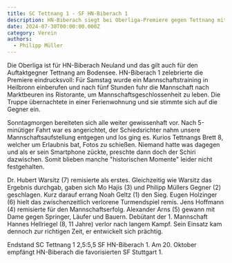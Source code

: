 ```yaml
---
title: SC Tettnang 1 - SF HN-Biberach 1
description: HN-Biberach siegt bei Oberliga-Premiere gegen Tettnang mit 5,5:2,5. Mannschaftsgeist und starke Einzelleistungen sichern den Erfolg.
date: 2024-07-30T00:00:00.000Z
category: Verein
authors:
  - Philipp Müller
---
```


Die Oberliga ist für HN-Biberach Neuland und das gilt auch für den Auftaktgegner Tettnang am Bodensee. HN-Biberach 1 zelebrierte die Premiere eindrucksvoll: Für Samstag wurde ein Mannschaftstraining in Heilbronn einberufen und nach fünf Stunden fuhr die Mannschaft nach Marktbeuren ins Ristorante, um Mannschaftsgeschlossenheit zu leben. Die Truppe übernachtete in einer Ferienwohnung und sie stimmte sich auf die Gegner ein.

Sonntagmorgen bereiteten sich alle weiter gewissenhaft vor. Nach 5-minütiger Fahrt war es angerichtet, der Schiedsrichter nahm unsere Mannschaftsaufstellung entgegen und los ging es. Kurios Tettnangs Brett 8, welcher um Erlaubnis bat, Fotos zu schießen. Niemand hatte was dagegen und als er sein Smartphone zückte, preschte dann doch der Schiri dazwischen. Somit blieben manche "historischen Momente" leider nicht festgehalten.

Dr. Hubert Warsitz (7) remisierte als erstes. Gleichzeitig wie Warsitz das Ergebnis durchgab, gaben sich Mo Hajis (3) und Philipp Müllers Gegner (2) geschlagen. Kurz darauf errang Noah Geltz (1) den Sieg. Eugen Holzinger (6) hielt das zwischenzeitlich verlorene Turmendspiel remis. Jens Hoffmann (4) remisierte für den Mannschaftserfolg. Alexander Arns (5) gewann mit Dame gegen Springer, Läufer und Bauern. Debütant der 1. Mannschaft Hannes Hellriegel (8, 11 Jahre) verlor nach langem Kampf. Sein Einsatz kam dennoch zur richtigen Zeit, er entwickelt sich prächtig.

Endstand SC Tettnang 1 2,5:5,5 SF HN-Biberach 1. Am 20. Oktober empfängt HN-Biberach die favorisierten SF Stuttgart 1.
